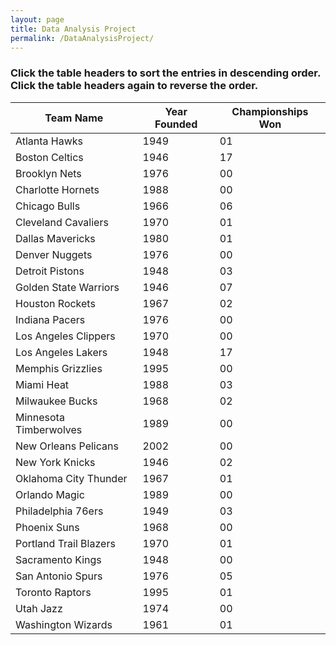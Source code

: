 ```yaml
---
layout: page
title: Data Analysis Project
permalink: /DataAnalysisProject/
---
```


### Click the table headers to sort the entries in descending order. Click the table headers again to reverse the order.

<html>
<table id="myTable">
  <thead>
    <tr>
      <th onclick="sortTable(0)">Team Name</th>
      <th onclick="sortTable(1)">Year Founded</th>
      <th onclick="sortTable(2)">Championships Won</th>
    </tr>
  </thead>
  <tbody>
    <tr>
      <td>Atlanta Hawks</td>
      <td>1949</td>
      <td>01</td>
    </tr>
    <tr>
      <td>Boston Celtics</td>
      <td>1946</td>
      <td>17</td>
    </tr>
    <tr>
      <td>Brooklyn Nets</td>
      <td>1976</td>
      <td>00</td>
    </tr>
    <tr>
      <td>Charlotte Hornets</td>
      <td>1988</td>
      <td>00</td>
    </tr>
    <tr>
      <td>Chicago Bulls</td>
      <td>1966</td>
      <td>06</td>
    </tr>
    <tr>
      <td>Cleveland Cavaliers</td>
      <td>1970</td>
      <td>01</td>
    </tr>
    <tr>
      <td>Dallas Mavericks</td>
      <td>1980</td>
      <td>01</td>
    </tr>
    <tr>
      <td>Denver Nuggets</td>
      <td>1976</td>
      <td>00</td>
    </tr>
    <tr>
      <td>Detroit Pistons</td>
      <td>1948</td>
      <td>03</td>
    </tr>
    <tr>
      <td>Golden State Warriors</td>
      <td>1946</td>
      <td>07</td>
    </tr>
    <tr>
      <td>Houston Rockets</td>
      <td>1967</td>
      <td>02</td>
    </tr>
    <tr>
      <td>Indiana Pacers</td>
      <td>1976</td>
      <td>00</td>
    </tr>
    <tr>
      <td>Los Angeles Clippers</td
      ><td>1970</td>
      <td>00</td>
    </tr>
    <tr>
      <td>Los Angeles Lakers</td>
      <td>1948</td>
      <td>17</td>
    </tr>
    <tr>
      <td>Memphis Grizzlies</td>
      <td>1995</td>
      <td>00</td>
    </tr>
    <tr>
      <td>Miami Heat</td>
      <td>1988</td>
      <td>03</td>
    </tr>
    <tr>
      <td>Milwaukee Bucks</td>
      <td>1968</td>
      <td>02</td>
    </tr>
    <tr>
      <td>Minnesota Timberwolves</td>
      <td>1989</td>
      <td>00</td>
    </tr>
    <tr>
      <td>New Orleans Pelicans</td>
      <td>2002</td>
      <td>00</td>
    </tr>
    <tr>
      <td>New York Knicks</td>
      <td>1946</td>
      <td>02</td>
    </tr>
    <tr>
      <td>Oklahoma City Thunder</td>
      <td>1967</td>
      <td>01</td>
    </tr>
    <tr>
      <td>Orlando Magic</td>
      <td>1989</td>
      <td>00</td>
    </tr>
    <tr>
      <td>Philadelphia 76ers</td>
      <td>1949</td>
      <td>03</td>
    </tr>
    <tr>
      <td>Phoenix Suns</td>
      <td>1968</td>
      <td>00</td>
    </tr>
    <tr>
      <td>Portland Trail Blazers</td>
      <td>1970</td>
      <td>01</td>
    </tr>
    <tr>
      <td>Sacramento Kings</td>
      <td>1948</td>
      <td>00</td>
    </tr>
    <tr>
      <td>San Antonio Spurs</td>
      <td>1976</td>
      <td>05</td>
    </tr>
    <tr>
      <td>Toronto Raptors</td>
      <td>1995</td>
      <td>01</td>
    </tr>
    <tr>
      <td>Utah Jazz</td>
      <td>1974</td>
      <td>00</td>
    </tr>
    <tr>
      <td>Washington Wizards</td>
      <td>1961</td>
      <td>01</td>
    </tr>
  </tbody>
</table>

<script>
    function sortTable(columnIndex) {
  const table = document.getElementById("myTable");
  const tbody = table.getElementsByTagName("tbody")[0];
  const rows = tbody.getElementsByTagName("tr");
  const sortDirection = getSortDirection(columnIndex);

  const sortedRows = Array.from(rows)
    .sort((rowA, rowB) => {
      const cellA = rowA.getElementsByTagName("td")[columnIndex];
      const cellB = rowB.getElementsByTagName("td")[columnIndex];
      return compareCells(cellA, cellB, sortDirection);
    });

  for (const row of sortedRows) {
    tbody.appendChild(row);
  }
}

function getSortDirection(columnIndex) {
  const table = document.getElementById("myTable");
  const headerRow = table.getElementsByTagName("thead")[0].getElementsByTagName("tr")[0];
  const headerCell = headerRow.getElementsByTagName("th")[columnIndex];

  if (headerCell.getAttribute("data-sort-direction") === "asc") {
    headerCell.setAttribute("data-sort-direction", "desc");
    return "desc";
  } else {
    headerCell.setAttribute("data-sort-direction", "asc");
    return "asc";
  }
}

function compareCells(cellA, cellB, sortDirection) {
  const valueA = cellA.textContent.trim();
  const valueB = cellB.textContent.trim();

  if (sortDirection === "asc") {
    if (valueA < valueB) {
      return -1;
    } else if (valueA > valueB) {
      return 1;
    } else {
      return 0;
    }
  } else {
    if (valueA < valueB) {
      return 1;
    } else if (valueA > valueB) {
      return -1;
    } else {
      return 0;
    }
  }
}
</script>
</html>